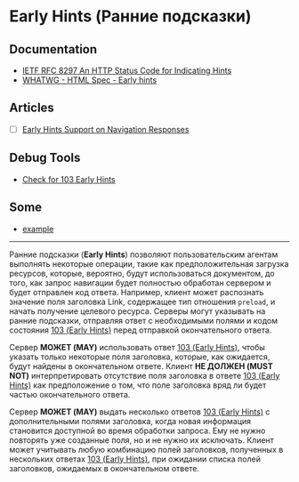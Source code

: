 # Early Hints (Ранние подсказки)

## Documentation

- [IETF RFC 8297 An HTTP Status Code for Indicating Hints](https://datatracker.ietf.org/doc/html/rfc8297)
- [WHATWG - HTML Spec - Early hints](https://html.spec.whatwg.org/multipage/semantics.html#early-hints)

## Articles

- [ ] [Early Hints Support on Navigation Responses](https://docs.google.com/document/d/1gCh_CnfrJq_VL7aGoq6skc7sn4yn5pKsM0gkHe5B9go/edit#heading=h.yh1rfx1p5ocs)

## Debug Tools

- [Check for 103 Early Hints](https://code103.hotmann.de/)

## Some

- [example](https://early-hints.fastlylabs.com/)

___

Ранние подсказки (**Early Hints**) позволяют пользовательским агентам выполнять некоторые операции, такие как предположительная загрузка ресурсов, которые, вероятно, будут использоваться документом, до того, как запрос навигации будет полностью обработан сервером и будет отправлен код ответа. Например, клиент может распознать значение поля заголовка Link, содержащее тип отношения `preload`, и начать получение целевого ресурса. Серверы могут указывать на ранние подсказки, отправляя ответ с необходимыми полями и кодом состояния [103 (Early Hints)](https://www.rfc-editor.org/rfc/rfc8297#section-2) перед отправкой окончательного ответа.

Сервер **МОЖЕТ (MAY)** использовать ответ [103 (Early Hints)](https://www.rfc-editor.org/rfc/rfc8297#section-2), чтобы указать только некоторые поля заголовка, которые, как ожидается, будут найдены в окончательном ответе. Клиент **НЕ ДОЛЖЕН (MUST NOT)** интерпретировать отсутствие поля заголовка в ответе [103 (Early Hints)](https://www.rfc-editor.org/rfc/rfc8297#section-2) как предположение о том, что поле заголовка вряд ли будет частью окончательного ответа.

Сервер **МОЖЕТ (MAY)** выдать несколько ответов [103 (Early Hints)](https://www.rfc-editor.org/rfc/rfc8297#section-2) с дополнительными полями заголовка, когда новая информация становится доступной во время обработки запроса. Ему не нужно повторять уже созданные поля, но и не нужно их исключать. Клиент может учитывать любую комбинацию полей заголовков, полученных в нескольких ответах [103 (Early Hints)](https://www.rfc-editor.org/rfc/rfc8297#section-2), при ожидании списка полей заголовков, ожидаемых в окончательном ответе.

